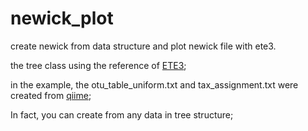 # newick_plot
create newick from data structure and plot newick file with ete3.

the tree class using the reference of [ETE3](http://etetoolkit.org/);

in the example, the otu_table_uniform.txt and tax_assignment.txt were created from [qiime](http://www.qiime.org/);

In fact, you can create from any data in tree structure;
